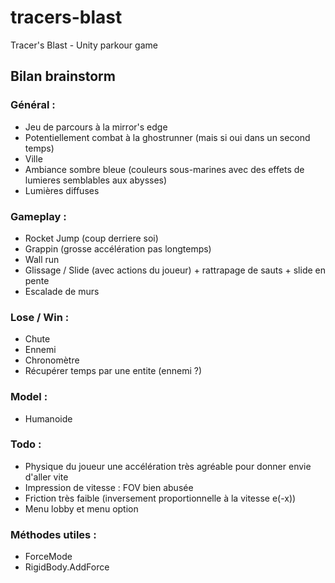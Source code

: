 # tracers-blast
Tracer's Blast - Unity parkour game

## Bilan brainstorm
### Général : 
* Jeu de parcours à la mirror's edge
* Potentiellement combat à la ghostrunner (mais si oui dans un second temps)
* Ville 
* Ambiance sombre bleue (couleurs sous-marines avec des effets de lumieres semblables aux abysses)
* Lumières diffuses

### Gameplay :
* Rocket Jump (coup derriere soi)
* Grappin (grosse accélération pas longtemps)
* Wall run
* Glissage / Slide (avec actions du joueur) + rattrapage de sauts + slide en pente
* Escalade de murs

### Lose / Win : 
* Chute
* Ennemi 
* Chronomètre
* Récupérer temps par une entite (ennemi ?)

### Model : 
* Humanoide

### Todo : 
* Physique du joueur une accélération très agréable pour donner envie d'aller vite
* Impression de vitesse : FOV bien abusée
* Friction très faible (inversement proportionnelle à la vitesse e(-x))
* Menu lobby et menu option

### Méthodes utiles : 
* ForceMode
* RigidBody.AddForce
